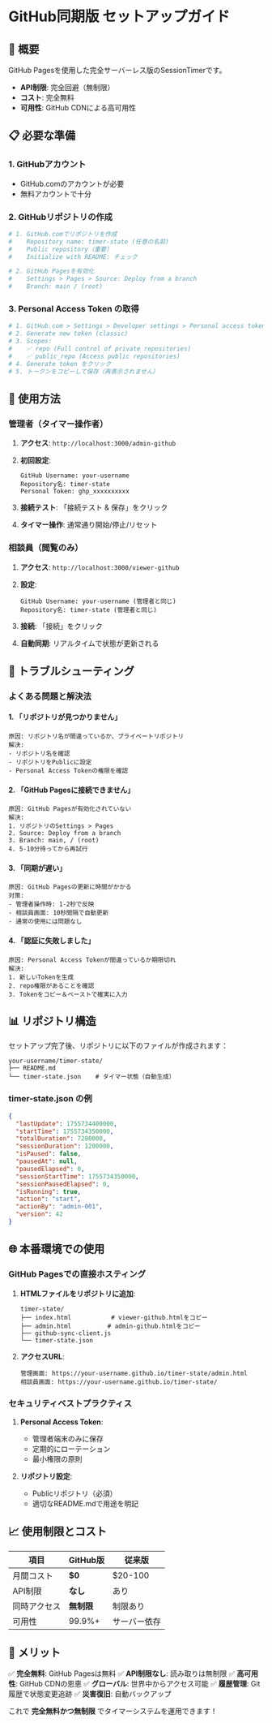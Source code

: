 # GitHub同期版 セットアップガイド

## 🎯 概要

GitHub Pagesを使用した完全サーバーレス版のSessionTimerです。
- **API制限**: 完全回避（無制限）
- **コスト**: 完全無料
- **可用性**: GitHub CDNによる高可用性

## 📋 必要な準備

### 1. GitHubアカウント
- GitHub.comのアカウントが必要
- 無料アカウントで十分

### 2. GitHubリポジトリの作成

```bash
# 1. GitHub.comでリポジトリを作成
#    Repository name: timer-state (任意の名前)
#    Public repository（重要）
#    Initialize with README: チェック

# 2. GitHub Pagesを有効化
#    Settings > Pages > Source: Deploy from a branch
#    Branch: main / (root)
```

### 3. Personal Access Token の取得

```bash
# 1. GitHub.com > Settings > Developer settings > Personal access tokens > Tokens (classic)
# 2. Generate new token (classic)
# 3. Scopes: 
#    ✅ repo (Full control of private repositories)
#    ✅ public_repo (Access public repositories)
# 4. Generate token をクリック
# 5. トークンをコピーして保存（再表示されません）
```

## 🚀 使用方法

### 管理者（タイマー操作者）

1. **アクセス**: `http://localhost:3000/admin-github`

2. **初回設定**:
   ```
   GitHub Username: your-username
   Repository名: timer-state
   Personal Token: ghp_xxxxxxxxxx
   ```

3. **接続テスト**: 「接続テスト & 保存」をクリック

4. **タイマー操作**: 通常通り開始/停止/リセット

### 相談員（閲覧のみ）

1. **アクセス**: `http://localhost:3000/viewer-github`

2. **設定**:
   ```
   GitHub Username: your-username (管理者と同じ)
   Repository名: timer-state (管理者と同じ)
   ```

3. **接続**: 「接続」をクリック

4. **自動同期**: リアルタイムで状態が更新される

## 🔧 トラブルシューティング

### よくある問題と解決法

#### 1. 「リポジトリが見つかりません」
```
原因: リポジトリ名が間違っているか、プライベートリポジトリ
解決: 
- リポジトリ名を確認
- リポジトリをPublicに設定
- Personal Access Tokenの権限を確認
```

#### 2. 「GitHub Pagesに接続できません」
```
原因: GitHub Pagesが有効化されていない
解決:
1. リポジトリのSettings > Pages
2. Source: Deploy from a branch
3. Branch: main, / (root)
4. 5-10分待ってから再試行
```

#### 3. 「同期が遅い」
```
原因: GitHub Pagesの更新に時間がかかる
対策:
- 管理者操作時: 1-2秒で反映
- 相談員画面: 10秒間隔で自動更新
- 通常の使用には問題なし
```

#### 4. 「認証に失敗しました」
```
原因: Personal Access Tokenが間違っているか期限切れ
解決:
1. 新しいTokenを生成
2. repo権限があることを確認
3. Tokenをコピー＆ペーストで確実に入力
```

## 📊 リポジトリ構造

セットアップ完了後、リポジトリに以下のファイルが作成されます：

```
your-username/timer-state/
├── README.md
└── timer-state.json    # タイマー状態（自動生成）
```

### timer-state.json の例
```json
{
  "lastUpdate": 1755734400000,
  "startTime": 1755734350000,
  "totalDuration": 7200000,
  "sessionDuration": 1200000,
  "isPaused": false,
  "pausedAt": null,
  "pausedElapsed": 0,
  "sessionStartTime": 1755734350000,
  "sessionPausedElapsed": 0,
  "isRunning": true,
  "action": "start",
  "actionBy": "admin-001",
  "version": 42
}
```

## 🌐 本番環境での使用

### GitHub Pagesでの直接ホスティング

1. **HTMLファイルをリポジトリに追加**:
   ```
   timer-state/
   ├── index.html           # viewer-github.htmlをコピー
   ├── admin.html          # admin-github.htmlをコピー
   ├── github-sync-client.js
   └── timer-state.json
   ```

2. **アクセスURL**:
   ```
   管理画面: https://your-username.github.io/timer-state/admin.html
   相談員画面: https://your-username.github.io/timer-state/
   ```

### セキュリティベストプラクティス

1. **Personal Access Token**:
   - 管理者端末のみに保存
   - 定期的にローテーション
   - 最小権限の原則

2. **リポジトリ設定**:
   - Publicリポジトリ（必須）
   - 適切なREADME.mdで用途を明記

## 📈 使用制限とコスト

| 項目 | GitHub版 | 従来版 |
|------|----------|--------|
| 月間コスト | **$0** | $20-100 |
| API制限 | **なし** | あり |
| 同時アクセス | **無制限** | 制限あり |
| 可用性 | 99.9%+ | サーバー依存 |

## 🎉 メリット

✅ **完全無料**: GitHub Pagesは無料
✅ **API制限なし**: 読み取りは無制限
✅ **高可用性**: GitHub CDNの恩恵
✅ **グローバル**: 世界中からアクセス可能
✅ **履歴管理**: Git履歴で状態変更追跡
✅ **災害復旧**: 自動バックアップ

これで **完全無料かつ無制限** でタイマーシステムを運用できます！